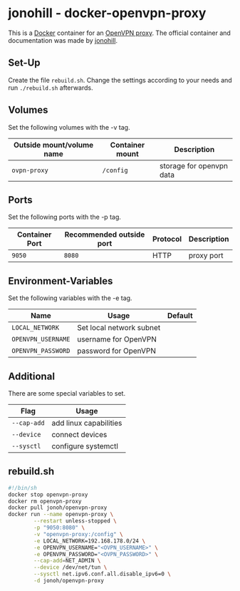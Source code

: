 # jonohill - docker-openvpn-proxy

This is a [Docker](/wiki/docker.md) container for an
[OpenVPN proxy](/wiki/vpn.md#proxy-ovpn).
The official container and documentation was made by
[jonohill](https://github.com/jonohill/docker-openvpn-proxy).

## Set-Up

Create the file `rebuild.sh`.
Change the settings according to your needs and run `./rebuild.sh` afterwards.

## Volumes

Set the following volumes with the -v tag.

| Outside mount/volume name | Container mount | Description              |
| ------------------------- | --------------- | ------------------------ |
| `ovpn-proxy`              | `/config`       | storage for openvpn data |

## Ports

Set the following ports with the -p tag.

| Container Port | Recommended outside port | Protocol | Description  |
| -------------- | ------------------------ | -------- | ------------ |
| `9050`         | `8080`                   | HTTP     | proxy port   |

## Environment-Variables

Set the following variables with the -e tag.

| Name                | Usage                       | Default |
| ------------------- | --------------------------- | ------- |
| `LOCAL_NETWORK`     | Set local network subnet    | ` `     |
| `OPENVPN_USERNAME`  | username for OpenVPN        | ` `     |
| `OPENVPN_PASSWORD`  | password for OpenVPN        | ` `     |

## Additional

There are some special variables to set.

| Flag                                       | Usage                  |
| ----------- | ---------------------- |
| `--cap-add` | add linux capabilities |
| `--device`  | connect devices        |
| `--sysctl`  | configure systemctl    |

## rebuild.sh

```sh
#!/bin/sh
docker stop openvpn-proxy
docker rm openvpn-proxy
docker pull jonoh/openvpn-proxy
docker run --name openvpn-proxy \
        --restart unless-stopped \
        -p "9050:8080" \
        -v "openvpn-proxy:/config" \
        -e LOCAL_NETWORK=192.168.178.0/24 \
        -e OPENVPN_USERNAME="<OVPN_USERNAME>" \
        -e OPENVPN_PASSWORD="<OVPN_PASSWORD>" \
        --cap-add=NET_ADMIN \
        --device /dev/net/tun \
        --sysctl net.ipv6.conf.all.disable_ipv6=0 \
        -d jonoh/openvpn-proxy

```
